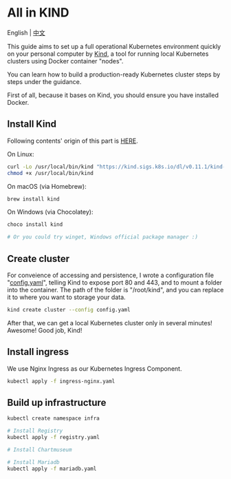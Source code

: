 # All in KIND

English | [中文](README.md)

This guide aims to set up a full operational Kubernetes environment quickly on your personal computer by [Kind](https://github.com/kubernetes-sigs/kind), a tool for running local Kubernetes clusters using Docker container "nodes".

You can learn how to build a production-ready Kubernetes cluster steps by steps under the guidance.

First of all, because it bases on Kind, you should ensure you have installed Docker.

## Install Kind

Following contents' origin of this part is [HERE](https://github.com/kubernetes-sigs/kind#installation-and-usage).

On Linux:

```bash
curl -Lo /usr/local/bin/kind "https://kind.sigs.k8s.io/dl/v0.11.1/kind-$(uname)-amd64"
chmod +x /usr/local/bin/kind
```

On macOS (via Homebrew):
```bash
brew install kind
```

On Windows (via Chocolatey):
```powershell
choco install kind

# Or you could try winget, Windows official package manager :)
```

## Create cluster

For conveience of accessing and persistence, I wrote a configuration file "[config.yaml](config.yaml)", telling Kind to expose port 80 and 443, and to mount a folder into the container. The path of the folder is "/root/kind", and you can replace it to where you want to storage your data.

```bash
kind create cluster --config config.yaml
```

After that, we can get a local Kubernetes cluster only in several minutes! Awesome! Good job, Kind!

## Install ingress

We use Nginx Ingress as our Kubernetes Ingress Component.

```bash
kubectl apply -f ingress-nginx.yaml
```

## Build up infrastructure

```bash
kubectl create namespace infra

# Install Registry
kubectl apply -f registry.yaml

# Install Chartmuseum

# Install Mariadb
kubectl apply -f mariadb.yaml
```
